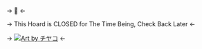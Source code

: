 -> 🫧  <-

-> This Hoard is CLOSED for The Time Being, Check Back Later <-

-> [![Art by チヤコ](https://files.catbox.moe/lub1cj.png)](https://twitter.com/chlyaco/status/1767149118001189032/) <-